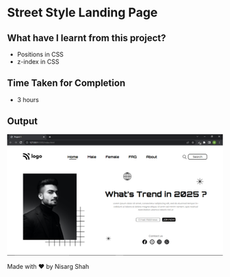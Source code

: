 # Street Style Landing Page

## What have I learnt from this project?
- Positions in CSS
- z-index in CSS

## Time Taken for Completion
- 3 hours

## Output
![output](output.png)

Made with ❤️ by Nisarg Shah



